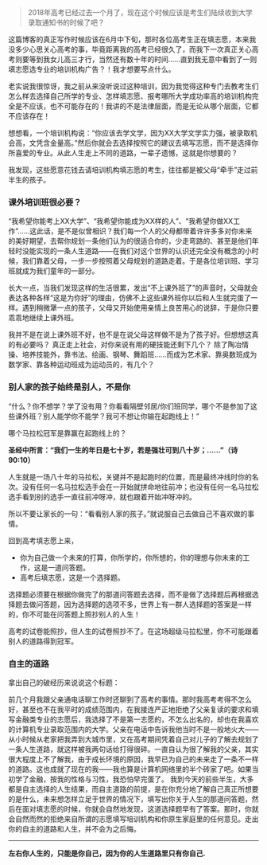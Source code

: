 [TITLE]:你的人生道路里只有你自己
[TAGS]:随笔

> 2018年高考已经过去一个月了，现在这个时候应该是考生们陆续收到大学录取通知书的时候了吧？

这篇博客的真正写作时候应该在6月中下旬，那时各位高考生正在填志愿，本来我没多少心思关心高考的事，毕竟距离我的高考已经很久了，而我下一次真正关心高考则要等到我女儿高三才行，当然还有数十年的时间……直到我无意中看到了一则填志愿选专业的培训机构广告？！我才想要写点什么。

老实说我很惊讶，我之前从来没听说过这种培训，因为我觉得这种专门去教考生们怎么样去选择自己所学的专业、怎样填志愿、报考哪所大学成功率高的培训机构完全是不应该，也不可能存在的！我讲的不是法律层面，而是无论从哪个层面，它都不应该存在！

想想看，一个培训机构说：“你应该去学文学，因为XX大学文学实力强，被录取机会高，文凭含金量高。”然后你就会去选择按照它的建议去填写志愿，而不是选择你所喜爱的专业。从此人生走上不同的道路，一辈子遗憾，这就是你想要的？

我发现，这些愿意花钱去请培训机构填志愿的考生，往往都是被父母“牵手”走过前半生的孩子。

### 课外培训班很必要？

“我希望你能考上XX大学”、“我希望你能成为XX样的人”、“我希望你做XX工作”……这此话，是不是似曾相识？我们每一个人的父母都带着许许多多对你未来的美好期望，去帮你规划一条他们认为的很适合你的，少走弯路的、甚至是他们年轻时没能实现的一条人生道路——在我们对这个世界的认识还完全没有概念的小时候，我们靠着父母，一步一步按照着父母规划的道路走着。于是各位培训班、学习班就成为我们童年的一部分。

长大一点，当我们发现这样的生活很累，发出“不上课外班了”的声音时，父母就会表达各种各样“这是为你好”的理由，仿佛不上这些课外班你以后和人生就完蛋了一样。遇到稍微犟一点的孩子，父母又开始使用亲情上良苦用心的说辞，于是你只要乖乖地继续上课外班。

我并不是在说上课外班不好，也不是在说父母这样做不是为了孩子好。但想想这真的有必要吗？
真正走上社会，对你来说有用的硬技能还剩下几个？
除了陶冶情操、培养技能外，靠书法、绘画、钢琴、舞蹈班……而成为艺术家、靠奥数班成为数学家、靠各种运动班成为运动员的，有几个？

### 别人家的孩子始终是别人，不是你

“什么？你不想学？学了没有用？你看看隔壁邻居/你们班同学，哪个不是参加了这些课外班？别人能学你不能学？我可不想让你输在起跑线上！”

哪个马拉松冠军是靠赢在起跑线上的？

**圣经中所言：“我们一生的年日是七十岁，若是强壮可到八十岁；……”（诗90:10）**

人生就是一场八十年的马拉松，关键并不是起跑时的位置，而是最终冲线时你的名次。没有任何一名马拉松选手会在一开始就拼命地往前冲；也没有任何一名马拉松选手看到别的选手一直往前冲呀冲，就也跟着开始冲呀冲的。

所以不要让家长的一句：“看看别人家的孩子。”就说服自己去做自己不喜欢做的事情。

回到高考填志愿上来，
- 你为自己做一个未来的打算，你所学的，你所想的，你的理想与你未来的工作，这是一道问答题。
- 高考后填志愿，这是一个选择题。

选择题必须要在根据你做完了的那道问答题去选择，而不是做了选择题后再根据选择题去做问答题，因为选择题的选项不多，世界上有一群人选择题的答案是一样的，你不可能在问答题上照抄别人的人生！

高考的试卷能照抄，但人生的试卷照抄不了。在这场超级马拉松里，你不可能跟着别人的道路得到冠军。

### 自主的道路

拿出自己的破经历来说说这个标题：

前几个月我跟父亲通电话聊工作时还聊到了高考的事情。那时我高考考得不怎么好，甚至也不在我平时的成绩范围内，在我接连严正地拒绝了父亲复读的要求和填写金融类专业的志愿后，我选择了不是第一志愿的，不怎么出名的，却也在我喜欢的计算机专业录取范围内的大学。父亲在电话中告诉我他当时不是一般地火大——从小时候从老家把我弄到大城市里，又在高考期间凭着自己对儿子的了解去规划了一条人生道路，就这样被我两句话给打得很碎。一直自认为很了解我的父亲，其实很大程度上不了解我，由于成长环境的原因，我早已为自己的未来走了一条不一样的道路。这也成就了现在的我——我也算是计算机网络里的半个砖家了吧。如果当初学了金融，按我的性格与习性，我恐怕早完蛋了。
我到今天的前些半生，大多都是自主选择的人生结果，而自主道路的前提，是在你充分地了解自己真正所想要的是什么，未来想怎样立足于世界的情况下，填写出你关于人生的那道问答题，然后在面对填志愿的时候，你就会自然地发现，这道选择题早有了答案。那时，你就会自然而然的拒绝来自所谓的志愿填写培训机构和你原生家庭里的任何意见。走出你的自主的道路和人生，并不会为之后悔。
****
**左右你人生的，只能是你自己，因为你的人生道路里只有你自己.**
